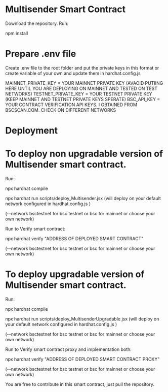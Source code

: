 # Multisender Smart Contract

Download the repository.
Run: 

npm install

# Prepare .env file

Create .env file to the root folder and put the private keys in this format or create variable of your own and update them in hardhat.config.js

MAINNET_PRIVATE_KEY = YOUR MAINNET PRIVATE KEY (AVAOID PUTIING HERE UNTIL YOU ARE DEPLOYING ON MAINNET AND TESTED ON TEST NETWORKS)
TESTNET_PRIVATE_KEY = YOUR TESTNET PRIVATE KEY (KEEP MAINNET AND TESTNET PRIVATE KEYS SPERATE)
BSC_API_KEY = YOUR CONTRACT VERIFICATION API KEYS. I OBTAINED FROM BSCSCAN.COM. CHECK ON DIFFERENT NETWORKS

# Deployment

# To deploy non upgradable version of Multisender smart contract.


Run: 


npx hardhat compile

npx hardhat run scripts/deploy_Multisender.jsx (will deploy on your default network configured in hardhat.config.js )


(--network bsctestnet for bsc testnet or bsc for mainnet or choose your own network)

Run to Verify smart contract:

npx hardhat verify "ADDRESS OF DEPLOYED SMART CONTRACT"

(--network bsctestnet for bsc testnet or bsc for mainnet or choose your own network)


# To deploy upgradable version of Multisender smart contract.

Run: 

npx hardhat compile

npx hardhat run scripts/deploy_MultisenderUpgradable.jsx (will deploy on your default network configured in hardhat.config.js )

(--network bsctestnet for bsc testnet or bsc for mainnet or choose your own network)

Run to Verify smart contract proxy and implementation both:

npx hardhat verify "ADDRESS OF DEPLOYED SMART CONTRACT PROXY"

(--network bsctestnet for bsc testnet or bsc for mainnet or choose your own network)



You are free to contribute in this smart contract, just pull the repository.
